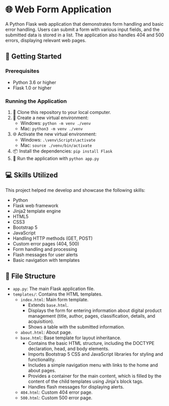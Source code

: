 # 🌐 Web Form Application

A Python Flask web application that demonstrates form handling and basic error handling. Users can submit a form with various input fields, and the submitted data is stored in a list. The application also handles 404 and 500 errors, displaying relevant web pages.

## 🚀 Getting Started

### Prerequisites

- Python 3.6 or higher
- Flask 1.0 or higher

### Running the Application

1. 📁 Clone this repository to your local computer.
2. 🐍 Create a new virtual environment:
   - Windows: `python -m venv ./venv`
   - Mac: `python3 -m venv ./venv`
3. 🌐 Activate the new virtual environment:
   - Windows: `.\venv\Scripts\activate`
   - Mac: `source ./venv/bin/activate`
4. 📦 Install the dependencies: `pip install Flask`
5. 🚦 Run the application with `python app.py`

## 💻 Skills Utilized

This project helped me develop and showcase the following skills:

- Python
- Flask web framework
- Jinja2 template engine
- HTML5
- CSS3
- Bootstrap 5
- JavaScript
- Handling HTTP methods (GET, POST)
- Custom error pages (404, 500)
- Form handling and processing
- Flash messages for user alerts
- Basic navigation with templates

## 📂 File Structure

- `app.py`: The main Flask application file.
- `templates/`: Contains the HTML templates.
  - `index.html`: Main form template.
    - Extends `base.html`.
    - Displays the form for entering information about digital product management (title, author, pages, classification, details, and acquisition).
    - Shows a table with the submitted information.
  - `about.html`: About page.
  - `base.html`: Base template for layout inheritance.
    - Contains the basic HTML structure, including the DOCTYPE declaration, head, and body elements.
    - Imports Bootstrap 5 CSS and JavaScript libraries for styling and functionality.
    - Includes a simple navigation menu with links to the home and about pages.
    - Provides a container for the main content, which is filled by the content of the child templates using Jinja's block tags.
    - Handles flash messages for displaying alerts.
  - `404.html`: Custom 404 error page.
  - `500.html`: Custom 500 error page.




